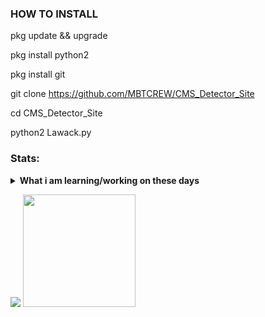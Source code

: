 ### HOW TO INSTALL

pkg update && upgrade

pkg install python2

pkg install git

git clone https://github.com/MBTCREW/CMS_Detector_Site

cd CMS_Detector_Site

python2 Lawack.py






### Stats:
<details>
 <summary><strong>What i am learning/working on these days</strong></summary>
    
</details>
<p>
    <img src="https://github-readme-stats.vercel.app/api?username=iXploitID&hide=contribs,prs&show_icons=true&hide_border=true&title_color=000" />
    <img src="https://github-readme-stats.vercel.app/api/top-langs/?username=iXploitID&layout=compact" height=180 />
</p>



